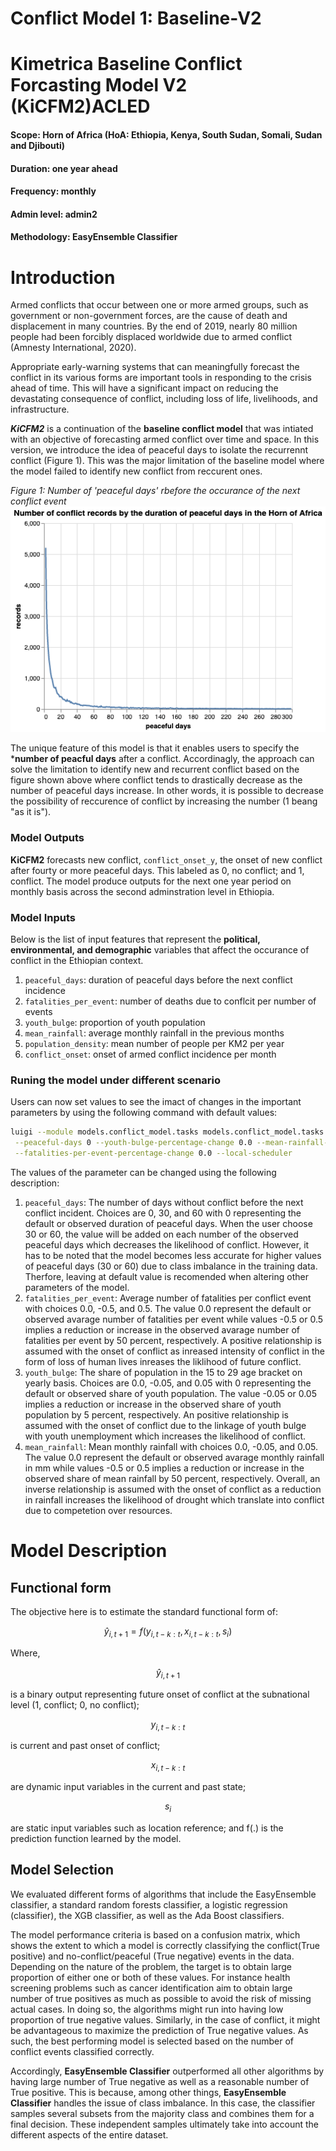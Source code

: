 # Conflict Model 1: Baseline-V2

# Kimetrica Baseline Conflict Forcasting Model V2 (KiCFM2)ACLED
#### Scope: Horn of Africa (HoA: Ethiopia, Kenya, South Sudan, Somali, Sudan and Djibouti)
#### Duration: one year ahead
#### Frequency: monthly 
#### Admin level: admin2
#### Methodology: EasyEnsemble Classifier

# Introduction  

Armed conflicts that occur between one or more armed groups, such as government or non-government forces, are the cause of death and displacement in many countries. By the end of 2019, nearly 80 million people had been forcibly displaced worldwide due to armed conflict (Amnesty International, 2020). 

Appropriate early-warning systems that can meaningfully forecast the  conflict in its various forms are important tools in responding to the crisis ahead of time. This will have a significant impact on reducing the devastating consequence of conflict, including loss of life, livelihoods, and infrastructure. 

***KiCFM2*** is a continuation of the **baseline conflict model** that was intiated with an objective of forecasting armed conflict over time and space. In this version, we introduce the idea of peaceful days to isolate the recurrennt conflict (Figure 1). This was the major limitation of the baseline model where the model failed to identify new conflict from reccurent ones. 

*Figure 1: Number of 'peaceful days' rbefore the occurance of the next conflict event*
![](readme_images/peacefuldays.png)

The unique feature of this model is that it enables users to specify the ***number of peacful days** after a conflict. Accordinagly, the approach can solve the limitation to identify new and recurrent conflict based on the figure shown above where conflict tends to drastically decrease as the number of peaceful days increase. In other words, it is possible to decrease the possibility of reccurence of conflict by increasing the number (1 beang "as it is"). 


### Model Outputs

**KiCFM2** forecasts new conflict, `conflict_onset_y`, the onset of new conflict after fourty or more peaceful days. This labeled as 0, no conflict; and 1, conflict.
The model produce outputs for the next one year period on monthly basis across the second adminstration level in Ethiopia.

### Model Inputs

Below is the list of input features that represent the **political, environmental, and demographic** variables that affect the occurance of conflict in the Ethiopian context. 

1. `peaceful_days`: duration of peaceful days before the next conflict incidence
2. `fatalities_per_event`: number of deaths due to conflcit per number of events
3. `youth_bulge`: proportion of youth population
4. `mean_rainfall`: average monthly rainfall in the previous months
5. `population_density`: mean number of people per KM2 per year
6. `conflict_onset`: onset of armed conflict incidence per month

### Runing the model under different scenario

Users can now set values to see the imact of changes in the important parameters by using the following command with default values:

```bash 
luigi --module models.conflict_model.tasks models.conflict_model.tasks.Predict \
 --peaceful-days 0 --youth-bulge-percentage-change 0.0 --mean-rainfall-percentage-change 0.0 \
 --fatalities-per-event-percentage-change 0.0 --local-scheduler
```
The values of the parameter can be changed using the following description:

1. `peaceful_days`: The number of days without conflict before the next conflict incident. Choices are 0, 30, and 60 with 0 representing the default or observed duration of peaceful days. When the user choose 30 or 60, the value will be added on each number of the observed peaceful days which decreases the likelihood of conflict. However, it has to be noted that the model becomes less accurate for higher values of peaceful days (30 or 60) due to class imbalance in the training data. Therfore, leaving at default value is recomended when altering other parameters of the model.
2. `fatalities_per_event`: Average number of fatalities per conflict event with choices 0.0, -0.5, and 0.5. The value 0.0 represent the default or observed avarage number of fatalities per event while values -0.5 or 0.5 implies a reduction or increase in the observed avarage number of fatalities per event by 50 percent, respectively. A positive relationship is assumed with the onset of conflict as inreased intensity of conflict in the form of loss of human lives inreases the liklihood of future conflict.
3. `youth_bulge`: The share of population in the 15 to 29 age bracket on yearly basis. Choices are 0.0, -0.05, and 0.05 with 0 representing the default or observed share of youth population. The value -0.05 or 0.05 implies a reduction or increase in the observed share of youth population by 5 percent, respectively. An positive relationship is assumed with the onset of conflict due to the linkage of youth bulge with youth unemployment which increases the likelihood of conflict.
4. `mean_rainfall`: Mean monthly rainfall with choices 0.0, -0.05, and 0.05. The value 0.0 represent the default or observed avarage monthly rainfall in mm while values -0.5 or 0.5 implies a reduction or increase in the observed share of mean rainfall by 50 percent, respectively. Overall, an inverse relationship is assumed with the onset of conflict as a reduction in rainfall increases the likelihood of drought which translate into conflict due to competetion over resources.

# Model Description

## Functional form
The objective here is to estimate the standard functional form of: 
```math
ŷ_{i,t+1} = f(y_{i,t-k:t}, x_{i,t-k:t}, s_{i})
```
Where, 
```math
ŷ_{i,t+1}
``` 
is a binary output representing future onset of conflict at the subnational level (1, conflict; 0, no conflict); 
```math
y_{i,t-k:t}

``` 
is current and past onset of conflict;
```math
x_{i,t-k:t}

```  
are dynamic input variables in the current and past state; 
```math
s_{i}

``` 
are static input variables such as location reference; and 
f(.) is the prediction function learned by the model.


## Model Selection

We evaluated different forms of algorithms that include the EasyEnsemble classifier, a standard random forests classifier, a logistic regression (classifier), the XGB classifier, as well as the Ada Boost classifiers.

The model performance criteria is based on a confusion matrix, which shows the extent to which a model is correctly classifying the conflict(True positive) and no-conflict/peaceful (True negative) events in the data. Depending on the nature of the problem, the target is to obtain large proportion of either one or both of these values. For instance health screening problems such as cancer identification aim to obtain large number of true positives as much as possible to avoid the risk of missing actual cases. In doing so, the algorithms might run into having low proportion of true negative values. Similarly, in the case of conflict, it might be advantageous to maximize the prediction of True negative values. As such, the best performing model is selected based on the number of conflict events classified correctly.

Accordingly, **EasyEnsemble Classifier** outperformed all other algorithms by having large number of True negative as well as a reasonable number of True positive. This is because, among other things, **EasyEnsemble Classifier** handles the issue of class imbalance. In this case, the classifier samples several subsets from the majority class and combines them for a final decision. These independent samples ultimately take into account the different aspects of the entire dataset.












